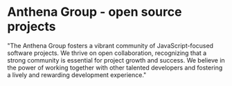 # Anthena Group - open source projects

"The Anthena Group fosters a vibrant community of JavaScript-focused software projects. We thrive on open collaboration, recognizing that a strong community is essential for project growth and success. We believe in the power of working together with other talented developers and fostering a lively and rewarding development experience."
